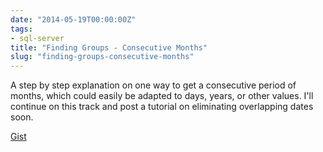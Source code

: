 ```yaml
---
date: "2014-05-19T00:00:00Z"
tags:
- sql-server
title: "Finding Groups - Consecutive Months"
slug: "finding-groups-consecutive-months"
---
```


A step by step explanation on one way to get a consecutive period of months, which could easily be adapted to days, years, or other values. I'll continue on this track and post a tutorial on eliminating overlapping dates soon.

[Gist](https://gist.github.com/sheldonhull/e613ff857b5ae3ad9167)
